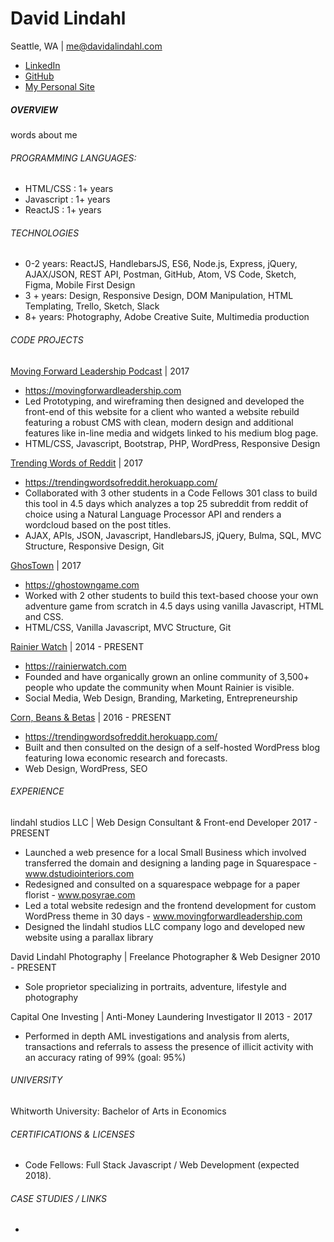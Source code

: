 # David Lindahl
Seattle, WA  | me@davidalindahl.com
* [LinkedIn](https://www.linkedin.com/in/davidalindahl/)
* [GitHub](https://github.com/austriker27)
* [My Personal Site](https://davidalindahl.com)

##### OVERVIEW
words about me

###### PROGRAMMING LANGUAGES:
* HTML/CSS : 1+ years
* Javascript : 1+ years
* ReactJS : 1+ years

###### TECHNOLOGIES
* 0-2 years: ReactJS, HandlebarsJS, ES6, Node.js, Express, jQuery,  AJAX/JSON, REST API, Postman, GitHub, Atom, VS Code, Sketch, Figma, Mobile First Design
* 3 + years: Design, Responsive Design, DOM Manipulation, HTML Templating, Trello, Sketch, Slack
* 8+ years: Photography, Adobe Creative Suite, Multimedia production

###### CODE PROJECTS
[Moving Forward Leadership Podcast](https://movingforwardleadership.com) | 2017
* https://movingforwardleadership.com
* Led Prototyping, and wireframing then designed and developed the front-end of this website for a client who wanted a website rebuild featuring a robust CMS with clean, modern design and additional features like in-line media and widgets linked to his medium blog page.
* HTML/CSS, Javascript, Bootstrap, PHP, WordPress, Responsive Design

[Trending Words of Reddit](https://trendingwordsofreddit.herokuapp.com/) | 2017
* https://trendingwordsofreddit.herokuapp.com/
* Collaborated with 3 other students in a Code Fellows 301 class to build this tool in 4.5 days which analyzes a top 25 subreddit from reddit of choice using a Natural Language Processor API and renders a wordcloud based on the post titles.
* AJAX, APIs, JSON, Javascript, HandlebarsJS, jQuery, Bulma, SQL, MVC Structure, Responsive Design, Git

[GhosTown](https://ghostowngame.com) | 2017
* https://ghostowngame.com
* Worked with 2 other students to build this text-based choose your own adventure game from scratch in 4.5 days using vanilla Javascript, HTML and CSS.
* HTML/CSS, Vanilla Javascript, MVC Structure, Git

[Rainier Watch](https://rainierwatch.com) | 2014 - PRESENT
* https://rainierwatch.com
* Founded and have organically grown an online community of 3,500+ people who update the community when Mount Rainier is visible.
* Social Media, Web Design, Branding, Marketing, Entrepreneurship

[Corn, Beans & Betas](https://cornbeansbetas.com) | 2016 - PRESENT
* https://trendingwordsofreddit.herokuapp.com/
* Built and then consulted on the design of a self-hosted WordPress blog featuring Iowa economic research and forecasts.
* Web Design, WordPress, SEO

###### EXPERIENCE
lindahl studios LLC | Web Design Consultant & Front-end Developer
2017 - PRESENT
* Launched a web presence for a local Small Business which involved transferred the domain and designing a landing page in Squarespace -  www.dstudiointeriors.com
* Redesigned and consulted on a squarespace webpage for a paper florist - www.posyrae.com
* Led a total website redesign and the frontend development for custom WordPress theme in 30 days -  www.movingforwardleadership.com
* Designed the lindahl studios LLC company logo and developed new website using a parallax library

David Lindahl Photography | Freelance Photographer & Web Designer
2010 - PRESENT
* Sole proprietor specializing in portraits, adventure, lifestyle and photography

Capital One Investing | Anti-Money Laundering Investigator II
2013 - 2017
* Performed in depth AML investigations and analysis from alerts, transactions and referrals to assess the presence of illicit activity with an accuracy rating of 99% (goal: 95%)

###### UNIVERSITY
Whitworth University:
Bachelor of Arts in Economics

###### CERTIFICATIONS & LICENSES
* Code Fellows: 
Full Stack Javascript / Web Development (expected 2018).


###### CASE STUDIES / LINKS
* 
